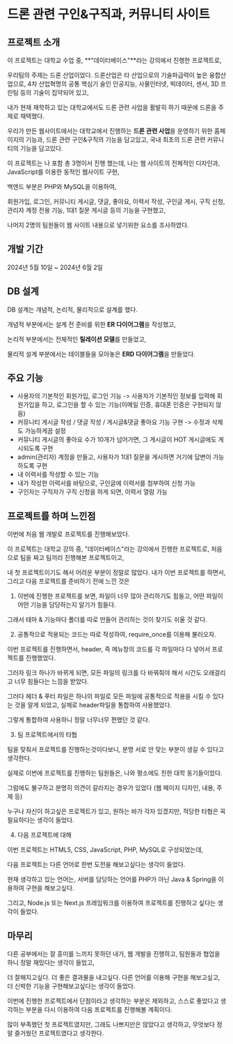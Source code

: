 # 드론 관련 구인&구직과, 커뮤니티 사이트

## 프로젝트 소개
이 프로젝트는 대학교 수업 중, **"데이터베이스"**라는 강의에서 진행한 프로젝트로,

우리팀의 주제는 드론 산업이었다. 드론산업은 타 산업으로의 기술파급력이 높은 융합산업으로, 4차 산업혁명의 공통 핵심기 술인 인공지능, 사물인터넷, 빅데이터, 센서, 3D 프린팅 등의 기술이 집약되어 있고,

내가 현재 재학하고 있는 대학교에서도 드론 관련 사업을 활발히 하기 때문에 드론을 주제로 채택했다.

우리가 만든 웹사이트에서는 대학교에서 진행하는 **드론 관련 사업**을 운영하기 위한 홈페이지의 기능과,
드론 관련 구인&구직의 기능을 담고있고, 국내 최초의 드론 관련 커뮤니티의 기능을 담고있다.

이 프로젝트는 나 포함 총 3명이서 진행 했는데, 나는 웹 사이트의 전체적인 디자인과, JavaScript를 이용한 동적인 웹사이트 구현,

백엔드 부분은 PHP와 MySQL을 이용하여,

회원가입, 로그인, 커뮤니티 게시글, 댓글, 좋아요, 이력서 작성, 구인글 게시, 구직 신청, 관리자 계정 전용 기능, 1대1 질문 게시글 등의 기능을 구현했고,

나머지 2명의 팀원들이 웹 사이트 내용으로 넣기위한 요소를 조사하였다.

## 개발 기간
2024년 5월 10일 ~ 2024년 6월 2일

## DB 설계
DB 설계는 개념적, 논리적, 물리적으로 설계를 했다.

개념적 부분에서는 설계 전 준비를 위한 **ER 다이어그램**을 작성했고,

논리적 부분에서는 전체적인 **릴레이션 모델**를 만들었고,

물리적 설계 부분에서는 테이블들을 모아놓은 **ERD 다이어그램**을 만들었다.

## 주요 기능
+ 사용자의 기본적인 회원가입, 로그인 기능 -> 사용자가 기본적인 정보를 입력해 회원가입을 하고, 로그인을 할 수 있는 기능(이메일 인증, 휴대폰 인증은 구현되지 않음)
+ 커뮤니티 게시글 작성 / 댓글 작성 / 게시글&댓글 좋아요 기능 구현 -> 수정과 삭제도 가능하게끔 설정
+ 커뮤니티 게시글의 좋아요 수가 10개가 넘어가면, 그 게시글이 HOT 게시글에도 게시되도록 구현
+ admin(관리자) 계정을 만들고, 사용자가 1대1 질문을 게시하면 거기에 답변이 가능하도록 구현
+ 내 이력서를 작성할 수 있는 기능
+ 내가 작성한 이력서를 바탕으로, 구인글에 이력서를 첨부하여 신청 가능
+ 구인자는 구직자가 구직 신청을 하게 되면, 이력서 열람 가능

## 프로젝트를 하며 느낀점
이번에 처음 웹 개발로 프로젝트를 진행해보았다.

이 프로젝트는 대학교 강의 중, "데이터베이스"라는 강의에서 진행한 프로젝트로, 처음으로 팀을 짜고 팀끼리 진행해본 프로젝트이고,

내 첫 프로젝트이기도 해서 어려운 부분이 정말로 많았다. 내가 이번 프로젝트를 하면서, 그리고 다음 프로젝트를 준비하기 전에 느낀 것은

1. 이번에 진행한 프로젝트를 보면, 파일이 너무 많아 관리하기도 힘들고, 어떤 파일이 어떤 기능을 담당하는지 알기가 힘들다.

그래서 테마 & 기능마다 폴더를 따로 만들어 관리하는 것이 찾기도 쉬울 것 같다.

2. 공통적으로 적용되는 코드는 따로 작성하여, require_once를 이용해 불러오자.

이번 프로젝트를 진행하면서, header, 즉 메뉴창의 코드를 각 파일마다 다 넣어서 프로젝트를 진행했었다.

그러자 링크 하나가 바뀌게 되면, 모든 파일의 링크를 다 바꿔줘야 해서 시간도 오래걸리고 너무 힘들다는 느낌을 받았다.

그러다 헤더 & 푸터 파일은 하나의 파일로 모든 파일에 공통적으로 적용을 시킬 수 있다는 것을 알게 되었고, 실제로 header파일을 통합하여 사용했었다.

그렇게 통합하여 사용하니 정말 너무너무 편했던 것 같다.

3. 팀 프로젝트에서의 타협

팀을 맞춰서 프로젝트를 진행하는것이다보니, 분명 서로 안 맞는 부분이 생길 수 있다고 생각한다.

실제로 이번에 프로젝트를 진행하는 팀원들은, 나와 평소에도 친한 대학 동기들이었다.

그럼에도 불구하고 분명히 의견이 갈라지는 경우가 있었다 (웹 페이지 디자인, 내용, 주제 등)

누구나 자신이 하고싶은 프로젝트가 있고, 원하는 바가 각자 있겠지만, 적당한 타협은 꼭 필요하다는 생각이 들었다.

4. 다음 프로젝트에 대해

이번 프로젝트는 HTML5, CSS, JavaScript, PHP, MySQL로 구성되었는데,

다음 프로젝트는 다른 언어로 한번 도전을 해보고싶다는 생각이 들었다.

현재 생각하고 있는 언어는, 서버를 담당하는 언어를 PHP가 아닌 Java & Spring을 이용하여 구현을 해보고싶다.

그리고, Node.js 또는 Next.js 프레임워크를 이용하여 프로젝트를 진행하고 싶다는 생각이 들었다.

## 마무리

다른 공부에서는 잘 흥미를 느끼지 못하던 내가, 웹 개발을 진행하고, 팀원들과 협업을 하니 정말 재밌다는 생각이 들었고,

더 잘해지고싶다. 더 좋은 결과물을 내고싶다. 다른 언어를 이용해 구현을 해보고싶고, 더 신박한 기능을 구현해보고싶다는 생각이 들었다.

이번에 진행한 프로젝트에서 단점이라고 생각하는 부분은 제외하고, 스스로 좋았다고 생각하는 부분을 다시 이용하여 다음 프로젝트를 진행해볼 계획이다.

많이 부족했던 첫 프로젝트였지만, 그래도 나쁘지만은 않았다고 생각하고, 무엇보다 정말 즐거웠던 프로젝트였다고 생각한다.
